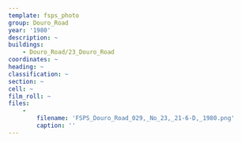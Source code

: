 ```yaml
---
template: fsps_photo
group: Douro_Road
year: '1980'
description: ~
buildings:
    - Douro_Road/23_Douro_Road
coordinates: ~
heading: ~
classification: ~
section: ~
cell: ~
film_roll: ~
files:
    -
        filename: 'FSPS_Douro_Road_029,_No_23,_21-6-D,_1980.png'
        caption: ''
---
```

